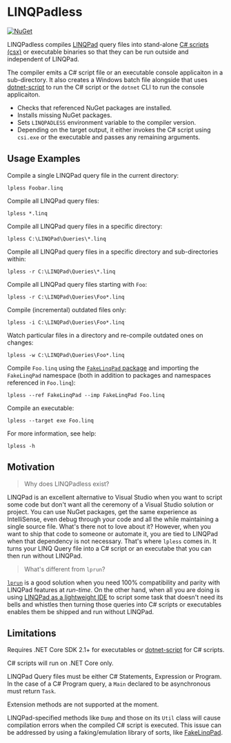 # LINQPadless

[![NuGet][nuget-badge]][nuget-pkg]

LINQPadless compiles [LINQPad][linqpad] query files into stand-alone
[C# scripts (csx)][csx] or executable binaries so that they can be run
outside and independent of LINQPad.

The compiler emits a C# script file or an executable console applicaiton in a
sub-directory. It also creates a Windows batch file alongside that uses
[dotnet-script] to run the C# script or the `dotnet` CLI to run the
console applicaiton.

- Checks that referenced NuGet packages are installed.
- Installs missing NuGet packages.
- Sets `LINQPADLESS` environment variable to the compiler version.
- Depending on the target output, it either invokes the C# script using
  `csi.exe`  or the executable and passes any remaining arguments.


## Usage Examples

Compile a single LINQPad query file in the current directory:

    lpless Foobar.linq

Compile all LINQPad query files:

    lpless *.linq

Compile all LINQPad query files in a specific directory:

    lpless C:\LINQPad\Queries\*.linq

Compile all LINQPad query files in a specific directory and sub-directories
within:

    lpless -r C:\LINQPad\Queries\*.linq

Compile all LINQPad query files starting with `Foo`:

    lpless -r C:\LINQPad\Queries\Foo*.linq

Compile (incremental) outdated files only:

    lpless -i C:\LINQPad\Queries\Foo*.linq

Watch particular files in a directory and re-compile outdated ones on changes:

    lpless -w C:\LINQPad\Queries\Foo*.linq

Compile `Foo.linq` using the [`FakeLinqPad` package][fakelp.pkg] and importing
the `FakeLinqPad` namespace (both in addition to packages and namespaces
referenced in `Foo.linq`):

    lpless --ref FakeLinqPad --imp FakeLinqPad Foo.linq

Compile an executable:

    lpless --target exe Foo.linq

For more information, see help:

    lpless -h


## Motivation

> Why does LINQPadless exist?

LINQPad is an excellent alternative to Visual Studio when you want to script
some code but don't want all the ceremony of a Visual Studio solution or
project. You can use NuGet packages, get the same experience as IntelliSense,
even debug through your code and all the while maintaining a single source
file. What's there not to love about it? However, when you want to ship that
code to someone or automate it, you are tied to LINQPad when that dependency
is not necessary. That's where `lpless` comes in. It turns your LINQ Query
file into a C# script or an executabe that you can then run without LINQPad.

> What's different from `lprun`?

[`lprun`][lprun] is a good solution when you need 100% compatibility and
parity with LINQPad features at _run-time_. On the other hand, when all you
are doing is using [LINQPad as a lightweight IDE][lpide] to script some task
that doesn't need its bells and whistles then turning those queries into C#
scripts or executables enables them be shipped and run without LINQPad.


## Limitations

Requires .NET Core SDK 2.1+ for executables or [dotnet-script] for C# scripts.

C# scripts will run on .NET Core only.

LINQPad Query files must be either C# Statements, Expression or Program. In
the case of a C# Program query, a `Main` declared to be asynchronous must
return `Task`.

Extension methods are not supported at the moment.

LINQPad-specified methods like `Dump` and those on its `Util` class will
cause compilation errors when the compiled C# script is executed. This issue
can be addressed by using a faking/emulation library of sorts, like
[FakeLinqPad][fakelp].


[nuget-badge]: https://img.shields.io/nuget/v/LinqPadless.svg
[nuget-pkg]: https://www.nuget.org/packages/LinqPadless
[linqpad]: http://www.linqpad.net/
[csx]: https://msdn.microsoft.com/en-us/magazine/mt614271.aspx
[lpide]: https://www.linqpad.net/CodeSnippetIDE.aspx
[lprun]: https://www.linqpad.net/lprun.aspx
[fakelp.pkg]: https://www.nuget.org/packages/FakeLinqPad
[fakelp]: https://github.com/linqpadless/FakeLinqPad
[dotnet-script]: https://github.com/filipw/dotnet-script
